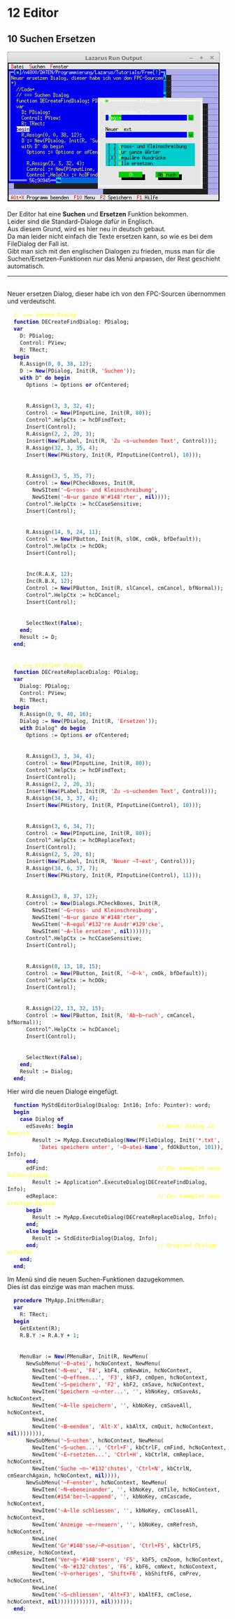 <html>
    <b><h1>12 Editor</h1></b>
    <b><h2>10 Suchen Ersetzen</h2></b>
<img src="image.png" alt="Selfhtml"><br><br>
Der Editor hat eine <b>Suchen</b> und <b>Ersetzen</b> Funktion bekommen.<br>
Leider sind die Standard-Dialoge dafür in Englisch.<br>
Aus diesem Grund, wird es hier neu in deutsch gebaut.<br>
Da man leider nicht einfach die Texte ersetzen kann, so wie es bei dem FileDialog der Fall ist.<br>
Gibt man sich mit den englischen Dialogen zu frieden, muss man für die Suchen/Ersetzen-Funktionen nur das Menü anpassen, der Rest geschieht automatisch.<br>
<hr><br>
Neuer ersetzen Dialog, dieser habe ich von den FPC-Sourcen übernommen und verdeutscht.<br>
<pre><code>  <i><font color="#FFFF00">// === Suchen Dialog</font></i>
  <b><font color="0000BB">function</font></b> DECreateFindDialog: PDialog;
  <b><font color="0000BB">var</font></b>
    D: PDialog;
    Control: PView;
    R: TRect;
  <b><font color="0000BB">begin</font></b>
    R.Assign(<font color="#0077BB">0</font>, <font color="#0077BB">0</font>, <font color="#0077BB">38</font>, <font color="#0077BB">12</font>);
    D := <b><font color="0000BB">New</font></b>(PDialog, Init(R, <font color="#FF0000">'Suchen'</font>));
    <b><font color="0000BB">with</font></b> D^ <b><font color="0000BB">do</font></b> <b><font color="0000BB">begin</font></b>
      Options := Options <b><font color="0000BB">or</font></b> ofCentered;
<br>
      R.Assign(<font color="#0077BB">3</font>, <font color="#0077BB">3</font>, <font color="#0077BB">32</font>, <font color="#0077BB">4</font>);
      Control := <b><font color="0000BB">New</font></b>(PInputLine, Init(R, <font color="#0077BB">80</font>));
      Control^.HelpCtx := hcDFindText;
      Insert(Control);
      R.Assign(<font color="#0077BB">2</font>, <font color="#0077BB">2</font>, <font color="#0077BB">20</font>, <font color="#0077BB">3</font>);
      Insert(<b><font color="0000BB">New</font></b>(PLabel, Init(R, <font color="#FF0000">'Zu ~s~uchenden Text'</font>, Control)));
      R.Assign(<font color="#0077BB">32</font>, <font color="#0077BB">3</font>, <font color="#0077BB">35</font>, <font color="#0077BB">4</font>);
      Insert(<b><font color="0000BB">New</font></b>(PHistory, Init(R, PInputLine(Control), <font color="#0077BB">10</font>)));
<br>
      R.Assign(<font color="#0077BB">3</font>, <font color="#0077BB">5</font>, <font color="#0077BB">35</font>, <font color="#0077BB">7</font>);
      Control := <b><font color="0000BB">New</font></b>(PCheckBoxes, Init(R,
        NewSItem(<font color="#FF0000">'~G~ross- und Kleinschreibung'</font>,
        NewSItem(<font color="#FF0000">'~N~ur ganze W'</font><font color="#FF0000">#148</font><font color="#FF0000">'rter'</font>, <b><font color="0000BB">nil</font></b>))));
      Control^.HelpCtx := hcCCaseSensitive;
      Insert(Control);
<br>
      R.Assign(<font color="#0077BB">14</font>, <font color="#0077BB">9</font>, <font color="#0077BB">24</font>, <font color="#0077BB">11</font>);
      Control := <b><font color="0000BB">New</font></b>(PButton, Init(R, slOK, cmOk, bfDefault));
      Control^.HelpCtx := hcDOk;
      Insert(Control);
<br>
      Inc(R.A.X, <font color="#0077BB">12</font>);
      Inc(R.B.X, <font color="#0077BB">12</font>);
      Control := <b><font color="0000BB">New</font></b>(PButton, Init(R, slCancel, cmCancel, bfNormal));
      Control^.HelpCtx := hcDCancel;
      Insert(Control);
<br>
      SelectNext(<b><font color="0000BB">False</font></b>);
    <b><font color="0000BB">end</font></b>;
    Result := D;
  <b><font color="0000BB">end</font></b>;
<br>
  <i><font color="#FFFF00">// === Ersetzen Dialog</font></i>
  <b><font color="0000BB">function</font></b> DECreateReplaceDialog: PDialog;
  <b><font color="0000BB">var</font></b>
    Dialog: PDialog;
    Control: PView;
    R: TRect;
  <b><font color="0000BB">begin</font></b>
    R.Assign(<font color="#0077BB">0</font>, <font color="#0077BB">0</font>, <font color="#0077BB">40</font>, <font color="#0077BB">16</font>);
    Dialog := <b><font color="0000BB">New</font></b>(PDialog, Init(R, <font color="#FF0000">'Ersetzen'</font>));
    <b><font color="0000BB">with</font></b> Dialog^ <b><font color="0000BB">do</font></b> <b><font color="0000BB">begin</font></b>
      Options := Options <b><font color="0000BB">or</font></b> ofCentered;
<br>
      R.Assign(<font color="#0077BB">3</font>, <font color="#0077BB">3</font>, <font color="#0077BB">34</font>, <font color="#0077BB">4</font>);
      Control := <b><font color="0000BB">New</font></b>(PInputLine, Init(R, <font color="#0077BB">80</font>));
      Control^.HelpCtx := hcDFindText;
      Insert(Control);
      R.Assign(<font color="#0077BB">2</font>, <font color="#0077BB">2</font>, <font color="#0077BB">20</font>, <font color="#0077BB">3</font>);
      Insert(<b><font color="0000BB">New</font></b>(PLabel, Init(R, <font color="#FF0000">'Zu ~s~uchenden Text'</font>, Control)));
      R.Assign(<font color="#0077BB">34</font>, <font color="#0077BB">3</font>, <font color="#0077BB">37</font>, <font color="#0077BB">4</font>);
      Insert(<b><font color="0000BB">New</font></b>(PHistory, Init(R, PInputLine(Control), <font color="#0077BB">10</font>)));
<br>
      R.Assign(<font color="#0077BB">3</font>, <font color="#0077BB">6</font>, <font color="#0077BB">34</font>, <font color="#0077BB">7</font>);
      Control := <b><font color="0000BB">New</font></b>(PInputLine, Init(R, <font color="#0077BB">80</font>));
      Control^.HelpCtx := hcDReplaceText;
      Insert(Control);
      R.Assign(<font color="#0077BB">2</font>, <font color="#0077BB">5</font>, <font color="#0077BB">20</font>, <font color="#0077BB">6</font>);
      Insert(<b><font color="0000BB">New</font></b>(PLabel, Init(R, <font color="#FF0000">'Neuer ~T~ext'</font>, Control)));
      R.Assign(<font color="#0077BB">34</font>, <font color="#0077BB">6</font>, <font color="#0077BB">37</font>, <font color="#0077BB">7</font>);
      Insert(<b><font color="0000BB">New</font></b>(PHistory, Init(R, PInputLine(Control), <font color="#0077BB">11</font>)));
<br>
      R.Assign(<font color="#0077BB">3</font>, <font color="#0077BB">8</font>, <font color="#0077BB">37</font>, <font color="#0077BB">12</font>);
      Control := <b><font color="0000BB">New</font></b>(Dialogs.PCheckBoxes, Init(R,
        NewSItem(<font color="#FF0000">'~G~ross- und Kleinschreibung'</font>,
        NewSItem(<font color="#FF0000">'~N~ur ganze W'</font><font color="#FF0000">#148</font><font color="#FF0000">'rter'</font>,
        NewSItem(<font color="#FF0000">'~R~egul'</font><font color="#FF0000">#132</font><font color="#FF0000">'re Ausdr'</font><font color="#FF0000">#129</font><font color="#FF0000">'cke'</font>,
        NewSItem(<font color="#FF0000">'~A~lle ersetzen'</font>, <b><font color="0000BB">nil</font></b>))))));
      Control^.HelpCtx := hcCCaseSensitive;
      Insert(Control);
<br>
      R.Assign(<font color="#0077BB">8</font>, <font color="#0077BB">13</font>, <font color="#0077BB">18</font>, <font color="#0077BB">15</font>);
      Control := <b><font color="0000BB">New</font></b>(PButton, Init(R, <font color="#FF0000">'~O~k'</font>, cmOk, bfDefault));
      Control^.HelpCtx := hcDOk;
      Insert(Control);
<br>
      R.Assign(<font color="#0077BB">22</font>, <font color="#0077BB">13</font>, <font color="#0077BB">32</font>, <font color="#0077BB">15</font>);
      Control := <b><font color="0000BB">New</font></b>(PButton, Init(R, <font color="#FF0000">'Ab~b~ruch'</font>, cmCancel, bfNormal));
      Control^.HelpCtx := hcDCancel;
      Insert(Control);
<br>
      SelectNext(<b><font color="0000BB">False</font></b>);
    <b><font color="0000BB">end</font></b>;
    Result := Dialog;
  <b><font color="0000BB">end</font></b>;</code></pre>
Hier wird die neuen Dialoge eingefügt.<br>
<pre><code>  <b><font color="0000BB">function</font></b> MyStdEditorDialog(Dialog: Int16; Info: Pointer): word;
  <b><font color="0000BB">begin</font></b>
    <b><font color="0000BB">case</font></b> Dialog <b><font color="0000BB">of</font></b>
      edSaveAs: <b><font color="0000BB">begin</font></b>                           <i><font color="#FFFF00">// Neuer Dialog in Deutsch.</font></i>
        Result := MyApp.ExecuteDialog(<b><font color="0000BB">New</font></b>(PFileDialog, Init(<font color="#FF0000">'*.txt'</font>,
          <font color="#FF0000">'Datei speichern unter'</font>, <font color="#FF0000">'~D~atei-<b><font color="0000BB">Name</font></b>'</font>, fdOkButton, <font color="#0077BB">101</font>)), Info);
      <b><font color="0000BB">end</font></b>;
      edFind:                                   <i><font color="#FFFF00">// Der kommplet neue Suchen-Dialog.</font></i>
        Result := Application^.ExecuteDialog(DECreateFindDialog, Info);
      edReplace:                                <i><font color="#FFFF00">// Der kommplet neue Ersetzen-Dialog.</font></i>
      <b><font color="0000BB">begin</font></b>
        Result := MyApp.ExecuteDialog(DECreateReplaceDialog, Info);
      <b><font color="0000BB">end</font></b>;
      <b><font color="0000BB">else</font></b> <b><font color="0000BB">begin</font></b>
        Result := StdEditorDialog(Dialog, Info);
      <b><font color="0000BB">end</font></b>;                                      <i><font color="#FFFF00">// Original Dialoge aufrufen.</font></i>
    <b><font color="0000BB">end</font></b>;
  <b><font color="0000BB">end</font></b>;</code></pre>
Im Menü sind die neuen Suchen-Funktionen dazugekommen.<br>
Dies ist das einzige was man machen muss.<br>
<pre><code>  <b><font color="0000BB">procedure</font></b> TMyApp.InitMenuBar;
  <b><font color="0000BB">var</font></b>
    R: TRect;
  <b><font color="0000BB">begin</font></b>
    GetExtent(R);
    R.B.Y := R.A.Y + <font color="#0077BB">1</font>;
<br>
    MenuBar := <b><font color="0000BB">New</font></b>(PMenuBar, Init(R, NewMenu(
      NewSubMenu(<font color="#FF0000">'~D~atei'</font>, hcNoContext, NewMenu(
        NewItem(<font color="#FF0000">'~N~eu'</font>, <font color="#FF0000">'F4'</font>, kbF4, cmNewWin, hcNoContext,
        NewItem(<font color="#FF0000">'~O~effnen...'</font>, <font color="#FF0000">'F3'</font>, kbF3, cmOpen, hcNoContext,
        NewItem(<font color="#FF0000">'~S~peichern'</font>, <font color="#FF0000">'F2'</font>, kbF2, cmSave, hcNoContext,
        NewItem(<font color="#FF0000">'Speichern ~u~nter...'</font>, <font color="#FF0000">''</font>, kbNoKey, cmSaveAs, hcNoContext,
        NewItem(<font color="#FF0000">'~A~lle speichern'</font>, <font color="#FF0000">''</font>, kbNoKey, cmSaveAll, hcNoContext,
        NewLine(
        NewItem(<font color="#FF0000">'~B~eenden'</font>, <font color="#FF0000">'Alt-X'</font>, kbAltX, cmQuit, hcNoContext, <b><font color="0000BB">nil</font></b>)))))))),
      NewSubMenu(<font color="#FF0000">'~S~uchen'</font>, hcNoContext, NewMenu(
        NewItem(<font color="#FF0000">'~S~uchen...'</font>, <font color="#FF0000">'Ctrl+F'</font>, kbCtrlF, cmFind, hcNoContext,
        NewItem(<font color="#FF0000">'~E~rsetzten...'</font>, <font color="#FF0000">'Ctrl+H'</font>, kbCtrlH, cmReplace, hcNoContext,
        NewItem(<font color="#FF0000">'Suche ~n~'</font><font color="#FF0000">#132</font><font color="#FF0000">'chstes'</font>, <font color="#FF0000">'Ctrl+N'</font>, kbCtrlN, cmSearchAgain, hcNoContext, <b><font color="0000BB">nil</font></b>)))),
      NewSubMenu(<font color="#FF0000">'~F~enster'</font>, hcNoContext, NewMenu(
        NewItem(<font color="#FF0000">'~N~ebeneinander'</font>, <font color="#FF0000">''</font>, kbNoKey, cmTile, hcNoContext,
        NewItem(<font color="#FF0000">#154</font><font color="#FF0000">'ber~l~append'</font>, <font color="#FF0000">''</font>, kbNoKey, cmCascade, hcNoContext,
        NewItem(<font color="#FF0000">'~A~lle schliessen'</font>, <font color="#FF0000">''</font>, kbNoKey, cmCloseAll, hcNoContext,
        NewItem(<font color="#FF0000">'Anzeige ~e~rneuern'</font>, <font color="#FF0000">''</font>, kbNoKey, cmRefresh, hcNoContext,
        NewLine(
        NewItem(<font color="#FF0000">'Gr'</font><font color="#FF0000">#148</font><font color="#FF0000">'sse/~P~osition'</font>, <font color="#FF0000">'Ctrl+F5'</font>, kbCtrlF5, cmResize, hcNoContext,
        NewItem(<font color="#FF0000">'Ver~g~'</font><font color="#FF0000">#148</font><font color="#FF0000">'ssern'</font>, <font color="#FF0000">'F5'</font>, kbF5, cmZoom, hcNoContext,
        NewItem(<font color="#FF0000">'~N~'</font><font color="#FF0000">#132</font><font color="#FF0000">'chstes'</font>, <font color="#FF0000">'F6'</font>, kbF6, cmNext, hcNoContext,
        NewItem(<font color="#FF0000">'~V~orheriges'</font>, <font color="#FF0000">'Shift+F6'</font>, kbShiftF6, cmPrev, hcNoContext,
        NewLine(
        NewItem(<font color="#FF0000">'~S~chliessen'</font>, <font color="#FF0000">'Alt+F3'</font>, kbAltF3, cmClose, hcNoContext, <b><font color="0000BB">nil</font></b>)))))))))))), <b><font color="0000BB">nil</font></b>))))));
  <b><font color="0000BB">end</font></b>;</code></pre>
<br>
</html>
